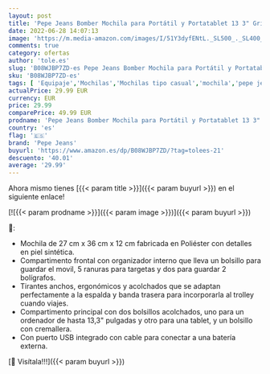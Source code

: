 ```yaml
---
layout: post
title: 'Pepe Jeans Bomber Mochila para Portátil y Portatablet 13 3" Gris 27x36x12 cms Poliéster y PU 11 66L'
date: 2022-06-28 14:07:13
image: 'https://m.media-amazon.com/images/I/51Y3dyfENtL._SL500_._SL400_.jpg'
comments: true
category: ofertas
author: 'tole.es'
slug: 'B08WJBP7ZD-es Pepe Jeans Bomber Mochila para Portátil y Portatablet 13...'
sku: 'B08WJBP7ZD-es'
tags: [ 'Equipaje','Mochilas','Mochilas tipo casual','mochila','pepe jeans','🇪🇸', ]
actualPrice: 29.99 EUR
currency: EUR
price: 29.99
comparePrice: 49.99 EUR
prodname: 'Pepe Jeans Bomber Mochila para Portátil y Portatablet 13 3" Gris 27x36x12 cms Poliéster y PU 11 66L'
country: 'es'
flag: '🇪🇸'
brand: 'Pepe Jeans'
buyurl: 'https://www.amazon.es/dp/B08WJBP7ZD/?tag=tolees-21'
descuento: '40.01'
average: '29.99'
---
```


Ahora mismo tienes [{{< param title >}}]({{< param buyurl >}}) en el siguiente enlace!

[![{{< param prodname >}}]({{< param image >}})]({{< param buyurl >}})

🔎:

- Mochila de 27 cm x 36 cm x 12 cm fabricada en Poliéster con detalles en piel sintética.
- Compartimento frontal con organizador interno que lleva un bolsillo para guardar el movil, 5 ranuras para targetas y dos para guardar 2 bolígrafos.
- Tirantes anchos, ergonómicos y acolchados que se adaptan perfectamente a la espalda y banda trasera para incorporarla al trolley cuando viajes.
- Compartimento principal con dos bolsillos acolchados, uno para un ordenador de hasta 13,3" pulgadas y otro para una tablet, y un bolsillo con cremallera.
- Con puerto USB integrado con cable para conectar a una batería externa.

[🛒 Visítala!!!]({{< param buyurl >}})
